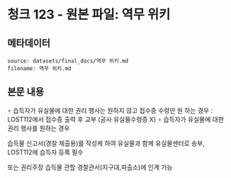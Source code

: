# 청크 123 - 원본 파일: 역무 위키

## 메타데이터

```
source: datasets/final_docs/역무 위키.md
filename: 역무 위키.md
```

## 본문 내용

∘ 습득자가 유실물에 대한 권리 행사는 원하지 않고 접수증 수령만 원 하는 경우 : LOST112에서 접수증 출력 후 교부 (공사 유실물수령증 X) ∘ 습득자가 유실물에 대한 권리 행사를 원하는 경우

습득물 신고서(경찰 제출용)를 작성케 하여 유실물과 함께 유실물센터로 송부, LOST112에 습득자 등록 필수

또는 권리주장 습득물 관할 경찰관서(지구대,파출소)에 인계 가능